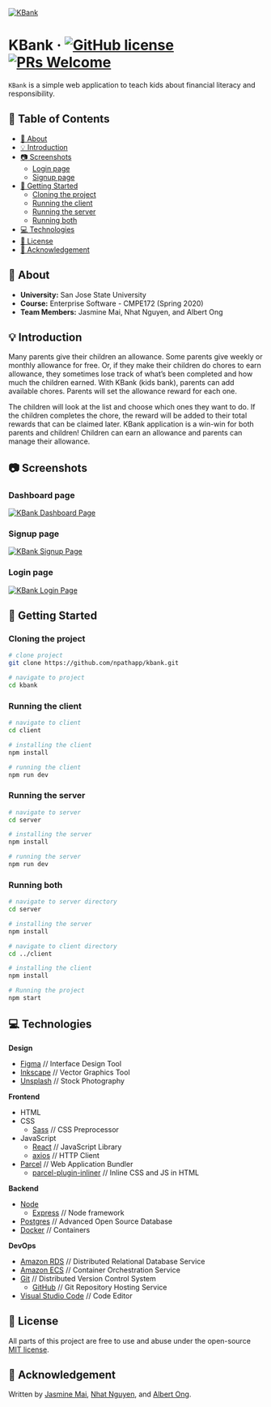 [![KBank](./design/kbank_github_banner.png)](https://kbank.now.sh/)

# KBank &middot; [![GitHub license](https://img.shields.io/badge/license-MIT-blue.svg)](./LICENSE) [![PRs Welcome](https://img.shields.io/badge/PRs-welcome-brightgreen.svg)](https://github.com/npathapp/kbank/pulls)

`KBank` is a simple web application to teach kids about financial literacy and responsibility.


## 📖 Table of Contents

* [📢 About](#-about)
* [💡 Introduction](#-introduction)
* [📷 Screenshots](#-screenshots)
  * [Login page](#login-page)
  * [Signup page](#signup-page)
* [🚀 Getting Started](#-getting-started)
  * [Cloning the project](#cloning-the-project)
  * [Running the client](#running-the-client)
  * [Running the server](#running-the-server)
  * [Running both](#running-both)
* [💻 Technologies](#-technologies)
* [📄 License](#-license)
* [🎩 Acknowledgement](#-acknowledgement)


## 📢 About

* **University:** San Jose State University
* **Course:** Enterprise Software - CMPE172 (Spring 2020)
* **Team Members:** Jasmine Mai, Nhat Nguyen, and Albert Ong


## 💡 Introduction

Many parents give their children an allowance. Some parents give weekly or monthly allowance for free. Or, if they make their children do chores to earn allowance, they sometimes lose track of what’s been completed and how much the children earned. With KBank (kids bank), parents can add available chores. Parents will set the allowance reward for each one.

The children will look at the list and choose which ones they want to do. If the children completes the chore, the reward will be added to their total rewards that can be claimed later. KBank application is a win-win for both parents and children! Children can earn an allowance and parents can manage their allowance.


## 📷 Screenshots

### Dashboard page
[![KBank Dashboard Page](./design/screenshot_dashboard.png)](https://kbank.now.sh/dashboard.html)

### Signup page
[![KBank Signup Page](./design/screenshot_signup.png)](https://kbank.now.sh/signup.html)

### Login page
[![KBank Login Page](./design/screenshot_login.png)](https://kbank.now.sh/login.html)


## 🚀 Getting Started

### Cloning the project

```bash
# clone project
git clone https://github.com/npathapp/kbank.git

# navigate to project
cd kbank
```

### Running the client

```bash
# navigate to client
cd client

# installing the client
npm install

# running the client
npm run dev
```

### Running the server

```bash
# navigate to server
cd server

# installing the server
npm install

# running the server
npm run dev
```

### Running both

```bash
# navigate to server directory
cd server

# installing the server
npm install

# navigate to client directory
cd ../client

# installing the client
npm install

# Running the project
npm start
```


## 💻 Technologies

**Design**
* [Figma](https://www.figma.com/) // Interface Design Tool
* [Inkscape](https://inkscape.org/) // Vector Graphics Tool
* [Unsplash](https://unsplash.com/) // Stock Photography

**Frontend**
* HTML
* CSS
  * [Sass](https://sass-lang.com/) // CSS Preprocessor
* JavaScript
  * [React](https://reactjs.org/) // JavaScript Library
  * [axios](https://github.com/axios/axios) // HTTP Client
* [Parcel](https://parceljs.org/) // Web Application Bundler
  * [parcel-plugin-inliner](https://github.com/shff/parcel-plugin-inliner) // Inline CSS and JS in HTML

**Backend**
* [Node](https://nodejs.org/en/)
  * [Express](https://expressjs.com/) // Node framework
* [Postgres](https://www.postgresql.org/) // Advanced Open Source Database
* [Docker](https://www.docker.com/) // Containers

**DevOps**
* [Amazon RDS](https://aws.amazon.com/rds/) // Distributed Relational Database Service
* [Amazon ECS](https://aws.amazon.com/ecs/) // Container Orchestration Service
* [Git](https://git-scm.com/) // Distributed Version Control System
  * [GitHub](https://github.com/) // Git Repository Hosting Service
* [Visual Studio Code](https://code.visualstudio.com/) // Code Editor


## 📄 License

All parts of this project are free to use and abuse under the open-source [MIT license](./LICENSE).


## 🎩 Acknowledgement

Written by [Jasmine Mai](https://github.com/jasminemai97), [Nhat Nguyen](https://github.com/nguyen-nhat), and [Albert Ong](https://github.com/Albert-C-Ong).
